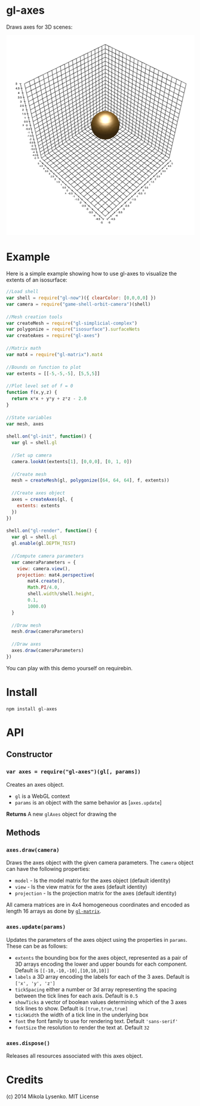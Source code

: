 gl-axes
=======
Draws axes for 3D scenes:

<img src=example/axes.png>

# Example

Here is a simple example showing how to use gl-axes to visualize the extents of an isosurface:

```javascript
//Load shell
var shell = require("gl-now")({ clearColor: [0,0,0,0] })
var camera = require("game-shell-orbit-camera")(shell)

//Mesh creation tools
var createMesh = require("gl-simplicial-complex")
var polygonize = require("isosurface").surfaceNets
var createAxes = require("gl-axes")

//Matrix math
var mat4 = require("gl-matrix").mat4

//Bounds on function to plot
var extents = [[-5,-5,-5], [5,5,5]]

//Plot level set of f = 0
function f(x,y,z) {
  return x*x + y*y + z*z - 2.0
}

//State variables
var mesh, axes

shell.on("gl-init", function() {
  var gl = shell.gl

  //Set up camera
  camera.lookAt(extents[1], [0,0,0], [0, 1, 0])

  //Create mesh
  mesh = createMesh(gl, polygonize([64, 64, 64], f, extents))

  //Create axes object
  axes = createAxes(gl, {
    extents: extents
  })
})

shell.on("gl-render", function() {
  var gl = shell.gl
  gl.enable(gl.DEPTH_TEST)

  //Compute camera parameters
  var cameraParameters = {
    view: camera.view(),
    projection: mat4.perspective(
        mat4.create(),
        Math.PI/4.0,
        shell.width/shell.height,
        0.1,
        1000.0)
  }
  
  //Draw mesh
  mesh.draw(cameraParameters)

  //Draw axes
  axes.draw(cameraParameters)
})
```

You can play with this demo yourself on requirebin.

# Install

```
npm install gl-axes
```

# API

## Constructor

### `var axes = require("gl-axes")(gl[, params])`
Creates an axes object.

* `gl` is a WebGL context
* `params` is an object with the same behavior as [`axes.update`]

**Returns** A new `glAxes` object for drawing the 

## Methods

### `axes.draw(camera)`
Draws the axes object with the given camera parameters.  The `camera` object can have the following properties:

* `model` - Is the model matrix for the axes object (default identity)
* `view` - Is the view matrix for the axes (default identity)
* `projection` - Is the projection matrix for the axes (default identity)

All camera matrices are in 4x4 homogeneous coordinates and encoded as length 16 arrays as done by [`gl-matrix`](https://github.com/toji/gl-matrix).

### `axes.update(params)`
Updates the parameters of the axes object using the properties in `params`. These can be as follows:

* `extents` the bounding box for the axes object, represented as a pair of 3D arrays encoding the lower and upper bounds for each component.  Default is `[[-10,-10,-10],[10,10,10]]`
* `labels` a 3D array encoding the labels for each of the 3 axes.  Default is `['x', 'y', 'z']`
* `tickSpacing` either a number or 3d array representing the spacing between the tick lines for each axis. Default is `0.5`
* `showTicks` a vector of boolean values determining which of the 3 axes tick lines to show.  Default is `[true,true,true]`
* `tickWidth` the width of a tick line in the underlying box
* `font` the font family to use for rendering text.  Default `'sans-serif'`
* `fontSize` the resolution to render the text at.  Default `32`

### `axes.dispose()`
Releases all resources associated with this axes object.

# Credits
(c) 2014 Mikola Lysenko. MIT License